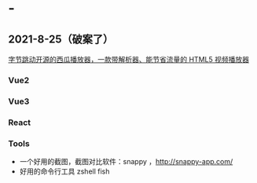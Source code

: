 # -

## 2021-8-25（破案了）

[字节跳动开源的西瓜播放器，一款带解析器、能节省流量的 HTML5 视频播放器](http://v2.h5player.bytedance.com/gettingStarted/#%E5%AE%89%E8%A3%85)
### Vue2
### Vue3
### React

### Tools
- 一个好用的截图，截图对比软件：snappy ，http://snappy-app.com/
- 好用的命令行工具 zshell fish
